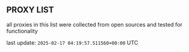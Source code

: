 ## PROXY LIST

all proxies in this list were collected from open sources and tested for functionality

last update: `2025-02-17 04:19:57.511560+00:00` UTC